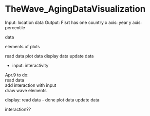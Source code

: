 # TheWave_AgingDataVisualization

Input: location data
Output:
Fisrt has one country
x axis: year
y axis: percentile

data

elements of plots

read data
plot data
display data
update data
  - input: interactivity


Apr.9 to do:</br>
read data </br>
add interaction with input </br> 
draw wave elements </br>


display:
    read data - done
    plot data
    update data

interaction??

